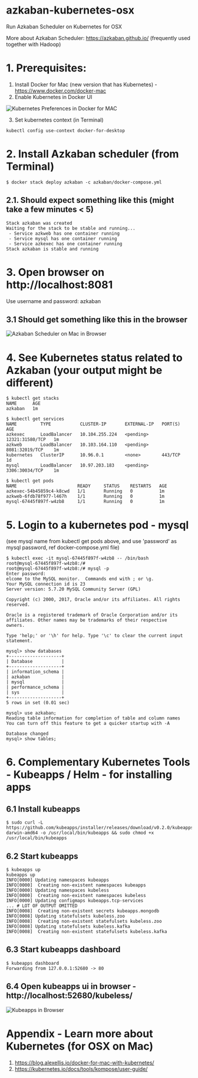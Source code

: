 # azkaban-kubernetes-osx
Run Azkaban Scheduler on Kubernetes for OSX

More about Azkaban Scheduler: https://azkaban.github.io/ (frequently used together with Hadoop)

# 1. Prerequisites: 
1. Install Docker for Mac (new version that has Kubernetes) - https://www.docker.com/docker-mac
2. Enable Kubernetes in Docker UI

![Kubernetes Preferences in Docker for MAC](dockermackubernetespreferences.png)

3. Set kubernetes context (in Terminal)
```
kubectl config use-context docker-for-desktop  
```

# 2. Install Azkaban scheduler (from Terminal)
```
$ docker stack deploy azkaban -c azkaban/docker-compose.yml
```

## 2.1. Should expect something like this (might take a few minutes < 5)
```
Stack azkaban was created
Waiting for the stack to be stable and running...
 - Service azkweb has one container running
 - Service mysql has one container running
 - Service azkexec has one container running
Stack azkaban is stable and running
```

# 3. Open browser on http://localhost:8081
Use username and password: azkaban

## 3.1 Should get something like this in the browser

![Azkaban Scheduler on Mac in Browser](azkabanscheduler.png)

# 4. See Kubernetes status related to Azkaban (your output might be different)

```
$ kubectl get stacks
NAME      AGE
azkaban   1m
```

```
$ kubectl get services
NAME         TYPE           CLUSTER-IP       EXTERNAL-IP   PORT(S)           AGE
azkexec      LoadBalancer   10.104.255.224   <pending>     12321:31580/TCP   1m
azkweb       LoadBalancer   10.103.164.110   <pending>     8081:32019/TCP    1m
kubernetes   ClusterIP      10.96.0.1        <none>        443/TCP           1d
mysql        LoadBalancer   10.97.203.183    <pending>     3306:30034/TCP    1m
```

```
$ kubectl get pods
NAME                       READY     STATUS    RESTARTS   AGE
azkexec-54b45859c4-k8cwd   1/1       Running   0          1m
azkweb-6fdb78f977-l467h    1/1       Running   0          1m
mysql-67445f897f-w4zb8     1/1       Running   0          1m
```

# 5. Login to a kubernetes pod - mysql
(see mysql name from kubectl get pods above, and use 'password' as mysql password, ref docker-compose.yml file)
```
$ kubectl exec -it mysql-67445f897f-w4zb8 -- /bin/bash
root@mysql-67445f897f-w4zb8:/#
root@mysql-67445f897f-w4zb8:/# mysql -p
Enter password:  
elcome to the MySQL monitor.  Commands end with ; or \g.
Your MySQL connection id is 23
Server version: 5.7.20 MySQL Community Server (GPL)

Copyright (c) 2000, 2017, Oracle and/or its affiliates. All rights reserved.

Oracle is a registered trademark of Oracle Corporation and/or its
affiliates. Other names may be trademarks of their respective
owners.

Type 'help;' or '\h' for help. Type '\c' to clear the current input statement.

mysql> show databases
+--------------------+
| Database           |
+--------------------+
| information_schema |
| azkaban            |
| mysql              |
| performance_schema |
| sys                |
+--------------------+
5 rows in set (0.01 sec)

mysql> use azkaban;
Reading table information for completion of table and column names
You can turn off this feature to get a quicker startup with -A

Database changed
mysql> show tables;
```

# 6. Complementary Kubernetes Tools - Kubeapps / Helm - for installing apps

## 6.1 Install kubeapps
```
$ sudo curl -L https://github.com/kubeapps/installer/releases/download/v0.2.0/kubeapps-darwin-amd64 -o /usr/local/bin/kubeapps && sudo chmod +x /usr/local/bin/kubeapps
```

## 6.2 Start kubeapps 
```
$ kubeapps up
kubeapps up
INFO[0000] Updating namespaces kubeapps                 
INFO[0000]  Creating non-existent namespaces kubeapps   
INFO[0000] Updating namespaces kubeless                 
INFO[0000]  Creating non-existent namespaces kubeless   
INFO[0000] Updating configmaps kubeapps.tcp-services    
... # LOT OF OUTPUT OMITTED
INFO[0008]  Creating non-existent secrets kubeapps.mongodb 
INFO[0008] Updating statefulsets kubeless.zoo           
INFO[0008]  Creating non-existent statefulsets kubeless.zoo 
INFO[0008] Updating statefulsets kubeless.kafka         
INFO[0008]  Creating non-existent statefulsets kubeless.kafka 
```
## 6.3 Start kubeapps dashboard
```
$ kubeapps dashboard
Forwarding from 127.0.0.1:52680 -> 80
```

## 6.4 Open kubeapps ui in browser - http://localhost:52680/kubeless/
![Kubeapps in Browser](kubeapps.png)

# Appendix - Learn more about Kubernetes (for OSX on Mac)

1. https://blog.alexellis.io/docker-for-mac-with-kubernetes/
2. https://kubernetes.io/docs/tools/kompose/user-guide/


